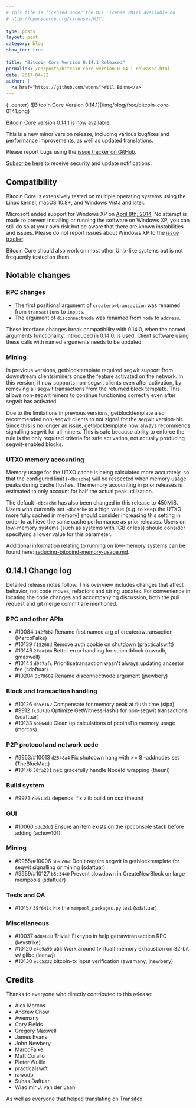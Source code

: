 ```yaml
---
# This file is licensed under the MIT License (MIT) available on
# http://opensource.org/licenses/MIT.

type: posts
layout: post
category: blog
show_toc: true

title: "Bitcoin Core Version 0.14.1 Released"
permalink: /en/posts/bitcoin-core-version-0-14-1-released.html
date: 2017-04-22
author: |
  <a href="https://github.com/wbnns">Will Binns</a>
---
```


<div class="post-content" markdown="1">
{:.center}
![Bitcoin Core Version 0.14.1](/img/blog/free/bitcoin-core-0141.png)

[Bitcoin Core version 0.14.1 is now available](https://bitcoin.org/en/download).

This is a new minor version release, including various bugfixes and performance improvements, as well as updated translations.

Please report bugs using the [issue tracker on GitHub](https://github.com/bitcoin/bitcoin/issues).

[Subscribe here](https://bitcoincore.org/en/list/announcements/join/) to receive
security and update notifications.
</div>

<div class="accordion-toggle" markdown="1">

## Compatibility
</div>

<div class="accordion-content" markdown="1">

Bitcoin Core is extensively tested on multiple operating systems using
the Linux kernel, macOS 10.8+, and Windows Vista and later.

Microsoft ended support for Windows XP on [April 8th,
2014](https://www.microsoft.com/en-us/WindowsForBusiness/end-of-xp-support),
No attempt is made to prevent installing or running the software on Windows XP,
you can still do so at your own risk but be aware that there are known
instabilities and issues. Please do not report issues about Windows XP to the
[issue tracker](https://github.com/bitcoin/bitcoin/issues).

Bitcoin Core should also work on most other Unix-like systems but is not
frequently tested on them.
</div>

<div class="accordion-toggle" markdown="1">

## Notable changes
</div>

<div class="accordion-content" markdown="1">

### RPC changes

- The first positional argument of `createrawtransaction` was renamed from
  `transactions` to `inputs`.
- The argument of `disconnectnode` was renamed from `node` to `address`.

These interface changes break compatibility with 0.14.0, when the named
arguments functionality, introduced in 0.14.0, is used. Client software
using these calls with named arguments needs to be updated.

### Mining

In previous versions, getblocktemplate required segwit support from downstream
clients/miners once the feature activated on the network. In this version, it
now supports non-segwit clients even after activation, by removing all segwit
transactions from the returned block template. This allows non-segwit miners to
continue functioning correctly even after segwit has activated.

Due to the limitations in previous versions, getblocktemplate also recommended
non-segwit clients to not signal for the segwit version-bit. Since this is no
longer an issue, getblocktemplate now always recommends signalling segwit for
all miners. This is safe because ability to enforce the rule is the only
required criteria for safe activation, not actually producing segwit-enabled
blocks.

### UTXO memory accounting

Memory usage for the UTXO cache is being calculated more accurately, so that
the configured limit (`-dbcache`) will be respected when memory usage peaks
during cache flushes.  The memory accounting in prior releases is estimated to
only account for half the actual peak utilization.

The default `-dbcache` has also been changed in this release to 450MiB.  Users
who currently set `-dbcache` to a high value (e.g. to keep the UTXO more fully
cached in memory) should consider increasing this setting in order to achieve
the same cache performance as prior releases.  Users on low-memory systems
(such as systems with 1GB or less) should consider specifying a lower value for
this parameter.

Additional information relating to running on low-memory systems can be found
here:
[reducing-bitcoind-memory-usage.md](https://gist.github.com/laanwj/efe29c7661ce9b6620a7).
</div>

<div class="accordion-toggle" markdown="1">

## 0.14.1 Change log
</div>

<div class="accordion-content" markdown="1">

Detailed release notes follow. This overview includes changes that affect
behavior, not code moves, refactors and string updates. For convenience in locating
the code changes and accompanying discussion, both the pull request and
git merge commit are mentioned.

### RPC and other APIs

- \#10084 `142fbb2` Rename first named arg of createrawtransaction (MarcoFalke)
- \#10139 `f15268d` Remove auth cookie on shutdown (practicalswift)
- \#10146 `2fea10a` Better error handling for submitblock (rawodb, gmaxwell)
- \#10144 `d947afc` Prioritisetransaction wasn't always updating ancestor fee (sdaftuar)
- \#10204 `3c79602` Rename disconnectnode argument (jnewbery)

### Block and transaction handling

- \#10126 `0b5e162` Compensate for memory peak at flush time (sipa)
- \#9912 `fc3d7db` Optimize GetWitnessHash() for non-segwit transactions (sdaftuar)
- \#10133 `ab864d3` Clean up calculations of pcoinsTip memory usage (morcos)

### P2P protocol and network code

- \#9953/\#10013 `d2548a4` Fix shutdown hang with >= 8 -addnodes set (TheBlueMatt)
- \#10176 `30fa231` net: gracefully handle NodeId wrapping (theuni)

### Build system

- \#9973 `e9611d1` depends: fix zlib build on osx (theuni)

### GUI

- \#10060 `ddc2dd1` Ensure an item exists on the rpcconsole stack before adding (achow101)

### Mining

- \#9955/#10006 `569596c` Don't require segwit in getblocktemplate for segwit signalling or mining (sdaftuar)
- \#9959/#10127 `b5c3440` Prevent slowdown in CreateNewBlock on large mempools (sdaftuar)

### Tests and QA

- \#10157 `55f641c` Fix the `mempool_packages.py` test (sdaftuar)

### Miscellaneous

- \#10037 `4d8e660` Trivial: Fix typo in help getrawtransaction RPC (keystrike)
- \#10120 `e4c9a90` util: Work around (virtual) memory exhaustion on 32-bit w/ glibc (laanwj)
- \#10130 `ecc5232` bitcoin-tx input verification (awemany, jnewbery)
</div>

<div class="accordion-toggle" markdown="1">

## Credits
</div>

<div class="accordion-content" markdown="1">

Thanks to everyone who directly contributed to this release:

- Alex Morcos
- Andrew Chow
- Awemany
- Cory Fields
- Gregory Maxwell
- James Evans
- John Newbery
- MarcoFalke
- Matt Corallo
- Pieter Wuille
- practicalswift
- rawodb
- Suhas Daftuar
- Wladimir J. van der Laan

As well as everyone that helped translating on
[Transifex](https://www.transifex.com/projects/p/bitcoin/).
</div>
